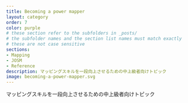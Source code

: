 ```yaml
---
title: Becoming a power mapper
layout: category
order: 7
color: purple
# these section refer to the subfolders in _posts/
# the subfolder names and the section list names must match exactly
# these are not case sensitive
sections:
- Mapping
- JOSM
- Reference
description: マッピングスキルを一段向上させるための中上級者向けトピック
image: becoming-a-power-mapper.svg
---
```


マッピングスキルを一段向上させるための中上級者向けトピック